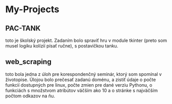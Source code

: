 # My-Projects

## PAC-TANK
toto je školský projekt. Zadaním bolo spraviť hru v module tkinter (preto som musel logiku kolízií písať ručne), s postavičkou tanku.

## web_scraping
toto bola jedna z úloh pre korespondenčný seminár, ktorý som spomínal v životopise. Úlojou bolo prečesať zadanú doménu, a zistiť údaje o počte funkcií dostupných pre linux, počte zmien pre dané verziu Pythonu, o funkciách s množstvom atribútov väčším ako 10 a o stránke s najväčším počtom odkazov na ňu.
